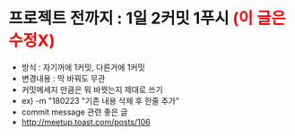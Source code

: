 # 프로젝트 전까지 : 1일 2커밋 1푸시 <font color="red">(이 글은 수정X)</font>
- 방식 : 자기꺼에 1커밋, 다른거에 1커밋
- 변경내용 : 막 바꿔도 무관
- 커밋메세지 만큼은 뭐 바꿧는지 제대로 쓰기
- ex) -m "180223 "기존 내용 삭제 후 한줄 추가"
- commit message 관련 좋은 글
- http://meetup.toast.com/posts/106
